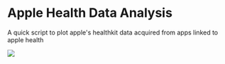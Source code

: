 # Apple Health Data Analysis

A quick script to plot apple's healthkit data acquired from apps linked to apple health

![](./assets/BF.png)
